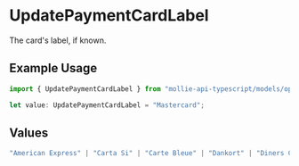 # UpdatePaymentCardLabel

The card's label, if known.

## Example Usage

```typescript
import { UpdatePaymentCardLabel } from "mollie-api-typescript/models/operations";

let value: UpdatePaymentCardLabel = "Mastercard";
```

## Values

```typescript
"American Express" | "Carta Si" | "Carte Bleue" | "Dankort" | "Diners Club" | "Discover" | "JCB" | "Laser" | "Maestro" | "Mastercard" | "Unionpay" | "Visa" | "Vpay"
```